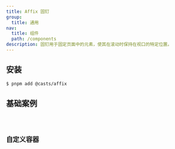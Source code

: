 ```yaml
---
title: Affix 固钉
group:
  title: 通用
nav:
  title: 组件
  path: /components
description: 固钉用于固定页面中的元素，使其在滚动时保持在视口的特定位置。
---
```


## 安装

```bash
$ pnpm add @casts/affix
```

## 基础案例

<code src="../examples/affix-basic.tsx" />

## 自定义容器

<code src="../examples/affix-custom-container.tsx" />
